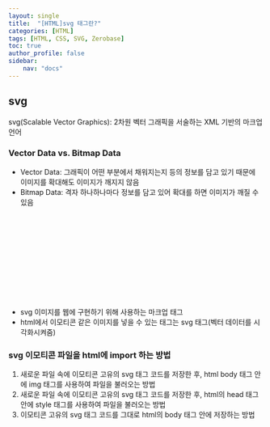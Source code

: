 ```yaml
---
layout: single
title:  "[HTML]svg 태그란?"
categories: [HTML]
tags: [HTML, CSS, SVG, Zerobase]
toc: true
author_profile: false
sidebar:
    nav: "docs"
---
```


## svg
svg(Scalable Vector Graphics): 2차원 벡터 그래픽을 서술하는 XML 기반의 마크업 언어

### Vector Data vs. Bitmap Data
- Vector Data: 그래픽이 어떤 부분에서 채워지는지 등의 정보를 담고 있기 때문에 이미지를 확대해도 이미지가 깨지지 않음
- Bitmap Data: 격자 하나하나마다 정보를 담고 있어 확대를 하면 이미지가 깨질 수 있음

## <svg> 태그
- svg 이미지를 웹에 구현하기 위해 사용하는 마크업 태그
- html에서 이모티콘 같은 이미지를 넣을 수 있는 태그는 svg 태그(벡터 데이터를 시각화시켜줌)

### svg 이모티콘 파일을 html에 import 하는 방법
1. 새로운 파일 속에 이모티콘 고유의 svg 태그 코드를 저장한 후, html body 태그 안에 img 태그를 사용하여 파일을 불러오는 방법
2. 새로운 파일 속에 이모티콘 고유의 svg 태그 코드를 저장한 후, html의 head 태그 안에 style 태그를 사용하여 파일을 불러오는 방법
3. 이모티콘 고유의 svg 태그 코드를 그대로 html의 body 태그 안에 저장하는 방법